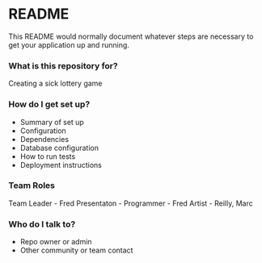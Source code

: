 # README #

This README would normally document whatever steps are necessary to get your application up and running.

### What is this repository for? ###

Creating a sick lottery game

### How do I get set up? ###

* Summary of set up
* Configuration
* Dependencies
* Database configuration
* How to run tests
* Deployment instructions

### Team Roles ###

Team Leader - Fred
Presentaton - 
Programmer -  Fred
Artist - Reilly, Marc


### Who do I talk to? ###

* Repo owner or admin
* Other community or team contact